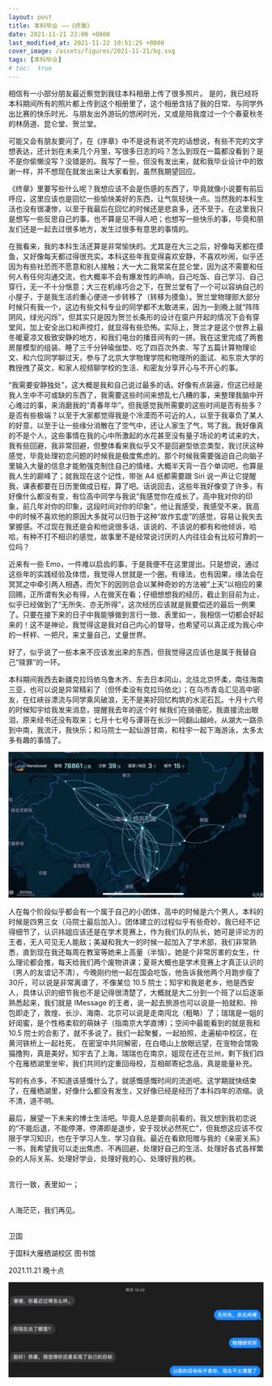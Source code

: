 ```yaml
---
layout: post
title: 本科毕业 ——《终章》
date: 2021-11-21 22:00 +0800
last_modified_at: 2021-11-22 10:51:25 +0800
cover_image: /assets/figures/2021-11-21/bg.svg
tags: [本科毕业]
# toc:  true
---
```


相信有一小部分朋友最近察觉到我往本科相册上传了很多照片。
是的，我已经将本科期间所有的照片都上传到这个相册里了，这个相册含括了我的日常、与同学外出比赛的快乐时光、与朋友出外游玩的悠闲时光，又或是陪我度过一个个春夏秋冬的林荫道、昆仑堂、贺兰堂。


可能又会有朋友要问了，在《序章》中不是说有说不完的话想说，有些不完的文字想表达，还计划在未来几个月里，写很多日志的吗？怎么到现在一篇都没看到？是不是你偷懒没写？没错是的。我写了一些，但没有发出来，就和我毕业设计中的致谢一样，并不想现在就发出来让大家看到，虽然我期望回应。


《终章》里要写些什么呢？我想应该不会是伤感的东西了，毕竟就像小说要有前后呼应，这里应该也是回忆一些愉快美好的东西，让气氛轻快一点。当然我的本科生活也没有很凄惨，以至于我最后在回忆的时候还是悲哀多，还不至于。在这里我只是想写一些反思自己的事，也不算是见不得人吧；也想写一些快乐的事，毕竟和朋友们还是一起去过很多地方，发生过很多有意思的事情的。


在我看来，我的本科生活还算是非常愉快的。尤其是在大三之后，好像每天都在摸鱼，又好像每天都过得很充实。本科这些年我变得喜欢安静，不喜欢吵闹，似乎还因为有些社恐而不愿意和别人接触；大一大二我常呆在昆仑堂，因为这不需要和任何人有任何沟通交流，也大概率不会有爆发性的声响，自己吃饭、自己学习、自己穿行，无一不十分惬意；大三在机缘巧合之下，在贺兰堂有了一个可以容纳自己的小屋子，于是我生活的重心便进一步转移了（转移为摸鱼）。贺兰堂物理部大部分时候只有我一个，这边有些文科专业的同学都不太敢进来，因为一到晚上就“阵阵阴风，绿光闪烁”，但其实只是因为贺兰长条形的设计在窗户开起的情况下会有穿堂风，加上安全出口和声控灯，就显得有些恐怖。实际上，贺兰才是这个世界上最冬暖夏凉又极致安静的地方，和我们电台的播音间有的一拼。我在这里完成了两套房屋模型的组装、睡了三千分钟瑜伽垫、吃了四百次外卖、写了五篇计算物理论文、和六位同学聊过天，参与了北京大学物理学院和物理所的面试、和东京大学的教授拽了英文，和家人视频聊学校的生活、和密友分享开心与不开心的事。


“我需要安静独处”，这大概是我和自己说过最多的话。好像有点装逼，但这已经是我人生中不可或缺的东西了，我需要这些时间来想乱七八糟的事，来整理我脑中开心难过的事，来消磨我的“青春年华”。但我感觉我所需要的这些时间是否有些多？是否有些极端？以至于大家都觉得我是个冷漠而不可近的人，以至于我辜负了某人的好意，以至于让一些缘分消散在了空气中，还让人家生了气，骂了我。我好像真的不是个人，这些事情在我的心中所激起的水花甚至没有量子场论的考试来的大，我有些回避，我非常回避，但整体看来我似乎又不是回避型依恋类型，我讨厌这种感觉，毕竟处理初恋问题的时候我是极度焦虑的。那个时候我需要强迫自己向脑子里输入大量的信息才能勉强克制住自己的情绪，大概半天背一百个单词吧，也算是我人生的巅峰了；就我现在这个记性，带张 A4 纸都需要跟 Siri 说一声让它提醒我，课表都要在日历里做成日程，算了吧。话说回去，这些年我好像变了许多，有好像什么都没有变，有位高中同学与我说“我感觉你在成长了。高中我对你的印象，前几年对你的印象，这段时间对你的印象”，他让我感受，我感受不来，我高中的时候不喜欢他的原因大多就可以归咎于这种“故作玄虚”的感觉，容易让我失去掌握感。不过现在我还是会和他说很多话，该说的、不该说的都有和他倾诉，哈哈，有种不打不相识的感觉，故事里不是经常说讨厌的人内往往会有比较可靠的一位吗？


近来有一些 Emo，一件难以启齿的事，于是我便不在这里提出。只是想说，通过这些年的实践经验及体悟，我觉得人世就是一个圈，有缘法，也有因果，缘法会在冥冥之中牵引两人相遇，而欠下的因则总会以某种奇妙的方法被“上天”以相应的果回赐，正所谓有失必有得，人在做天在看；仔细想想我的经历，截止到目前为止，似乎已经做到了“无所失、亦无所得”，这次经历应该就是我要偿还的最后一例果了。只要在接下来的日子中我能够做到言行一致、表里如一，我相信一切都会好起来的！这不是神论，我觉得这是我对自己内心的督导，也希望可以真正成为我心中的一杆秤、一把尺，来丈量自己，丈量世界。


好了，似乎说了一些本来不应该发出来的东西，但我觉得这应该也是属于我替自己“赎罪”的一环。

本科期间我西去新疆克拉玛依乌鲁木齐、东去日本冈山，北往北京怀柔，南往海南三亚，也可以说是异常精彩了（但怀柔没有克拉玛依北）；在乌市青岛汇见高中密友，在红峡谷漂流与同学乘风破浪，无不是美好回忆构筑的水泥石瓦。十月十六号的时候知宇给我发来消息，提醒我去年的这个时 候我们在骑骆驼，我直接流出眼泪，原来经书还没有取来；七月十七号与谭哥在长沙一同翻山越岭，从湖大一路杀到中南，我流汗，我快乐；和马院士一起仙游甘南，和柱宇一起下海游泳，太多太多有趣的事情了。


![fig1](/assets/figures/2021-11-21/fig1.jpeg)

人在每个阶段似乎都会有一个属于自己的小团体，高中的时候是六个男人，本科的时候是四男三女（马院士最后加入）。团体建立的过程似乎有些奇妙，我已经不记得细节了，认识祎姐应该还是在学术竞赛上，作为我们队的队长，她可是评论方的王者，无人可见无人能敌；美凝和我大一的时候一起加入了学术部，我们非常熟悉，直到现在我还每周在教室等她来上高量（半恼）。她是个非常厉害的女生，什么理论都会推，每天给我们两个废物讲课；夏哥大概也是学术竞赛上才真正认识的（男人的友谊记不清），今晚刚约他一起在国会吃饭，他告诉我他两个月跑步瘦了30斤，可以说是非常离谱了，不像某位 10.5 院士；知宇和我是老乡，他是西安人，具体认识的细节我也不是记得很清楚了，大概就是大二分到一个班了以后逐渐熟悉起来，我们就是 IMessage 的王者，说一起去旅游也可以说是一拍就和、拎包即走了，敦煌、长沙、海南、北京可以说是走南闯北（粗略）了；瑞瑞是一姐的好闺蜜，是个性格柔软的萌妹子（指南京大学直博）；空间中最能看到的就是我和 10.5 院士的合影了，就不多说了。我们一起聚餐，一起拍照，走遍榆中校区，在黄河铁桥上一起社死， 在密室中共同解密，在白塔山上放眼远望，在宠物会馆吸猫撸狗，真是美好。知宇去了上海，瑞瑞也在南京，姐现在还在兰州，剩下我们四个在雁栖湖里坐牢，我们共同约定重回母校，互相邮寄纪念品，真是能量补充。


写的有点多，不知道该感慨什么了，就感慨感慨时间的流逝吧。这学期就快结束了，在雁栖湖里，好像什么都没有发生，又好像已经是经历了本科四年的浓缩。说不清，道不明。


最后，展望一下未来的博士生活吧。毕竟人总是要向前看的，我又想到我初恋说的“不能后退，不能停滞，停滞即是退步，安于现状必然死亡”，但我想这应该不仅限于学习知识，也在于学习人生、学习自我。最近在看欧阳赠与我的《亲密关系》一书，我希望我可以走出焦虑、不再回避，处理好自己的生活、处理好各式各样繁杂的人际关系、处理好学业、处理好我的心、处理好我的秩。<br><br>


言行一致，表里如一；<br><br>


人海茫茫，我们再见。<br><br>


卫国

于国科大雁栖湖校区 图书馆

2021.11.21 晚十点

![fig2](/assets/figures/2021-11-21/fig2.png)